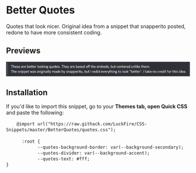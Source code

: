 # Better Quotes
Quotes that look nicer. Original idea from a snippet that snapperito posted, redone to have more consistent coding.

## Previews
![Preview](https://raw.githubusercontent.com/LuckFire/CSS-Snippets/master/!%20Previews/BetterQuotes.png)

## Installation
If you'd like to import this snippet, go to your **Themes tab, open Quick CSS** and paste the following: 
```
	@import url("https://raw.githack.com/LuckFire/CSS-Snippets/master/BetterQuotes/quotes.css");

      :root {
            --quotes-background-border: var(--background-secondary);
            --quotes-divider: var(--background-accent); 
            --quotes-text: #fff;
}
```